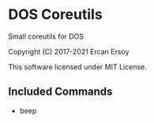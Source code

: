 # DOS Coreutils

Small coreutils for DOS

Copyright (C) 2017-2021 Ercan Ersoy

This software licensed under MIT License.

## Included Commands

* beep
